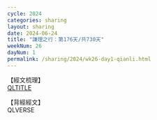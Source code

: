```yaml
---
cycle: 2024
categories: sharing
layout: sharing
date: 2024-06-24
title: "謙理之行：第176天/共730天"
weekNum: 26
dayNum: 1
permalink: /sharing/2024/wk26-day1-qianli.html
---
```

【經文梳理】  
[QLTITLE](QLLINK)

【背經經文】  
QLVERSE
